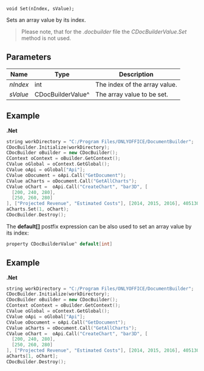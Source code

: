 `void Set(nIndex, sValue);`

Sets an array value by its index.

> Please note, that for the *.docbuilder* file the *CDocBuilderValue.Set* method is not used.

## Parameters

| Name     | Type              | Description                   |
| -------- | ----------------- | ----------------------------- |
| *nIndex* | int               | The index of the array value. |
| *sValue* | CDocBuilderValue^ | The array value to be set.    |

## Example

**.Net**

```cpp
string workDirectory = "C:/Program Files/ONLYOFFICE/DocumentBuilder";
CDocBuilder.Initialize(workDirectory);
CDocBuilder oBuilder = new CDocBuilder();
CContext oContext = oBuilder.GetContext();
CValue oGlobal = oContext.GetGlobal();
CValue oApi = oGlobal["Api"];
CValue oDocument = oApi.Call("GetDocument");
CValue aCharts = oDocument.Call("GetAllCharts");
CValue oChart =  oApi.Call("CreateChart", "bar3D", [
  [200, 240, 280],
  [250, 260, 280]
], ["Projected Revenue", "Estimated Costs"], [2014, 2015, 2016], 4051300, 2347595, 24);
aCharts.Set(1, oChart);
CDocBuilder.Destroy();
```

The **default\[]** postfix expression can be also used to set an array value by its index:

```cpp
property CDocBuilderValue^ default[int]
```

## Example

**.Net**

```cpp
string workDirectory = "C:/Program Files/ONLYOFFICE/DocumentBuilder";
CDocBuilder.Initialize(workDirectory);
CDocBuilder oBuilder = new CDocBuilder();
CContext oContext = oBuilder.GetContext();
CValue oGlobal = oContext.GetGlobal();
CValue oApi = oGlobal["Api"];
CValue oDocument = oApi.Call("GetDocument");
CValue aCharts = oDocument.Call("GetAllCharts");
CValue oChart =  oApi.Call("CreateChart", "bar3D", [
  [200, 240, 280],
  [250, 260, 280]
], ["Projected Revenue", "Estimated Costs"], [2014, 2015, 2016], 4051300, 2347595, 24);
aCharts[1, oChart];
CDocBuilder.Destroy();
```
